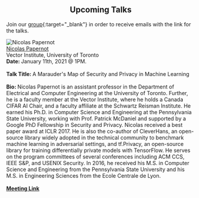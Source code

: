 <h2 style="text-align:center"> Upcoming Talks </h2>

Join our [group](https://groups.google.com/forum/#!forum/ml_logic_seminar/join 
){:target="_blank"} in order to receive emails with the link for the talks.

<div class="talks">
  <div class="talk" id="nicolas">
    <div class="speakerInfo"> 
                <img alt="Nicolas Papernot" src="{{site.baseurl}}/assets/img/nicolas.png">
      <br>
      <a href="https://www.papernot.fr/" target="_blank">Nicolas Papernot</a> 
      <br>
      Vector Institute, University of Toronto
    </div>
    <div class="talkInfo"> 
              <strong> Date: </strong> January 11th, 2021 @ 1PM.
      <br><br>
<strong> Talk Title: </strong> A Marauder's Map of Security and Privacy in Machine Learning 
     <br><br>
      <strong> Bio: </strong> Nicolas Papernot is an assistant professor in the Department of Electrical and Computer Engineering at the University of Toronto. Further, he is a faculty member at the Vector Institute, where he holds a Canada CIFAR AI Chair, and a faculty affiliate at the Schwartz Reisman Institute. He earned his Ph.D. in Computer Science and Engineering at the Pennsylvania State University, working with Prof. Patrick McDaniel and supported by a Google PhD Fellowship in Security and Privacy. Nicolas received a best paper award at ICLR 2017. He is also the co-author of CleverHans, an open-source library widely adopted in the technical community to benchmark machine learning in adversarial settings, and tf.Privacy, an open-source library for training differentially private models with TensorFlow. He serves on the program committees of several conferences including ACM CCS, IEEE S&P, and USENIX Security. In 2016, he received his M.S. in Computer Science and Engineering from the Pennsylvania State University and his M.S. in Engineering Sciences from the Ecole Centrale de Lyon.
      <br><br>
      <strong> <a href="https://uwaterloo.webex.com/uwaterloo/j.php?MTID=mdfea3aea83ff27b0356dc62a164a3ea7" target="_blank">Meeting Link</a></strong> 
    </div>
  </div>
</div>
